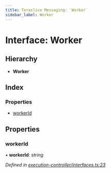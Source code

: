 ```yaml
---
title: Teraslice Messaging: `Worker`
sidebar_label: Worker
---
```


# Interface: Worker

## Hierarchy

* **Worker**

## Index

### Properties

* [workerId](worker.md#workerid)

## Properties

###  workerId

• **workerId**: *string*

*Defined in [execution-controller/interfaces.ts:23](https://github.com/terascope/teraslice/blob/0ae31df4/packages/teraslice-messaging/src/execution-controller/interfaces.ts#L23)*
